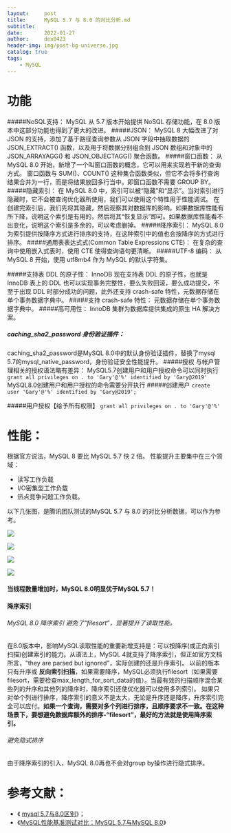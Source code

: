 ```yaml
---
layout:     post
title:      MySQL 5.7 与 8.0 的对比分析.md
subtitle:   
date:       2022-01-27
author:     dex0423
header-img: img/post-bg-universe.jpg
catalog: true
tags:
    - MySQL
---
```



# 功能
#####NoSQL支持：
MySQL 从 5.7 版本开始提供 NoSQL 存储功能，在 8.0 版本中这部分功能也得到了更大的改进。
#####JSON：
MySQL 8 大幅改进了对 JSON 的支持，添加了基于路径查询参数从 JSON 字段中抽取数据的 JSON_EXTRACT() 函数，以及用于将数据分别组合到 JSON 数组和对象中的 JSON_ARRAYAGG() 和 JSON_OBJECTAGG() 聚合函数。
#####窗口函数：
从 MySQL 8.0 开始，新增了一个叫窗口函数的概念，它可以用来实现若干新的查询方式。
窗口函数与 SUM()、COUNT() 这种集合函数类似，但它不会将多行查询结果合并为一行，而是将结果放回多行当中。即窗口函数不需要 GROUP BY。
#####隐藏索引：
在 MySQL 8.0 中，索引可以被“隐藏”和“显示”。当对索引进行隐藏时，它不会被查询优化器所使用，我们可以使用这个特性用于性能调试。
在创建完索引后，我们先将其隐藏，然后观察其对数据库的影响。如果数据库性能有所下降，说明这个索引是有用的，然后将其“恢复显示”即可。如果数据库性能看不出变化，说明这个索引是多余的，可以考虑删掉。
#####降序索引：
MySQL 8.0 为索引提供按降序方式进行排序的支持，在这种索引中的值也会按降序的方式进行排序。
#####通用表表达式式(Common Table Expressions CTE)：
在复杂的查询中使用嵌入式表时，使用 CTE 使得查询语句更清晰。
#####UTF-8 编码：
从 MySQL 8 开始，使用 utf8mb4 作为 MySQL 的默认字符集。

#####支持表 DDL 的原子性：
InnoDB 现在支持表 DDL 的原子性，也就是 InnoDB 表上的 DDL 也可以实现事务完整性，要么失败回滚，要么成功提交，不至于出现 DDL 时部分成功的问题，此外还支持 crash-safe 特性，元数据存储在单个事务数据字典中。
#####支持 crash-safe 特性：
元数据存储在单个事务数据字典中。
#####高可用性：
InnoDB 集群为数据库提供集成的原生 HA 解决方案。
##### caching_sha2_password 身份验证插件：
caching_sha2_password是MySQL 8.0中的默认身份验证插件，替换了mysql 5.7的mysql_native_password，身份验证安全性能提升。
#####授权
与帐户管理相关的授权语法略有差异：
MySQL5.7创建用户和用户授权命令可以同时执行
`grant all privileges on . to 'Gary'@'%' identified by 'Gary@2019'`
MySQL8.0创建用户和用户授权的命令需要分开执行
#####创建用户
`create user 'Gary'@'%' identified by 'Gary@2019';`

#####用户授权【给予所有权限】
`grant all privileges on . to 'Gary'@'%'`

# 性能：
根据官方说法，MySQL 8 要比 MySQL 5.7 快 2 倍。
性能提升主要集中在三个领域：
- 读写工作负载
- I/O密集型工作负载
- 热点竞争问题工作负载。

以下几张图，是腾讯团队测试的MySQL 5.7 与 8.0 的对比分析数据，可以作为参考。


![]({{site.baseurl}}/img-post/mysql5.7vs8.0-1.png)

![]({{site.baseurl}}/img-post/mysql5.7vs8.0-1.png)

![]({{site.baseurl}}/img-post/mysql5.7vs8.0-1.png)

![]({{site.baseurl}}/img-post/mysql5.7vs8.0-1.png)


#### 当线程数量增加时，MySQL 8.0明显优于MySQL 5.7！


####  降序索引
###### MySQL 8.0 降序索引 避免了“filesort”，显著提升了读取性能。

在8.0版本中，影响MySQL读取性能的重要新增支持是：可以按降序(或正向索引扫描)创建索引的能力。从语法上，MySQL 4就支持了降序索引，但正如官方文档所言，"they are parsed but ignored"，实际创建的还是升序索引。
以前的版本只有升序或 **反向索引扫描**，如果需要降序，MySQL必须执行filesort（如果需要filesort，需要检查max_length_for_sort_data的值）。当最有效的扫描顺序混合某些列的升序和其他列的降序时，降序索引还使优化器可以使用多列索引。
如果只对单个列进行排序，降序索引的意义不是太大，无论是升序还是降序，升序索引完全可以应付。**如果一个查询，需要对多个列进行排序，且顺序要求不一致。在这种场景下，要想避免数据库额外的排序-“filesort”，最好的方法就是使用降序索引。**
###### 避免隐式排序
由于降序索引的引入，MySQL 8.0再也不会对group by操作进行隐式排序。
# 参考文献：
- 《 [mysql 5.7与8.0区别](http://www.vivianwei808.top/archives/mysql5780)》；
- 《[MySQL性能基准测试对比：MySQL 5.7与MySQL 8.0](https://zhuanlan.zhihu.com/p/58706113)》

